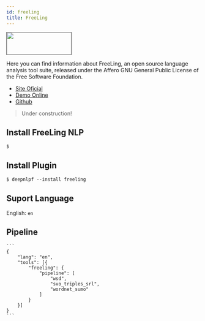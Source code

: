 ```yaml
---
id: freeling
title: FreeLing
---
```


<a href="" target="_blank">
    <img src="" data-canonical-src="" width="170" height="60" />
</a>

Here you can find information about FreeLing, an open source language analysis tool suite, released under the Affero GNU General Public License of the Free Software Foundation.

- [Site Oficial](http://nlp.lsi.upc.edu/freeling/)
- [Demo Online](http://nlp.lsi.upc.edu/freeling/demo/demo.php)
- [Github](https://github.com/TALP-UPC/freeling)

> Under construction!

## Install FreeLing NLP

    $ 

## Install Plugin

    $ deepnlpf --install freeling

## Suport Language

English: ```en``` <br/>

## Pipeline

    ```
    {
        "lang": "en",
        "tools": [{
            "freeling": {
                "pipeline": [
                    "wsd",
                    "svo_triples_srl",
                    "wordnet_sumo"
                ]
            }
        }]
    }
    ```



